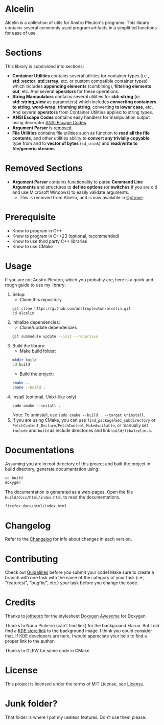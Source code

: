 # Alcelin
Alcelin is a collection of utils for Anstro Pleuton's programs. This library contains several commonly used program artifacts in a simplified functions for ease of use.

# Sections
This library is subdivided into sections:
- **Container Utilities** contains several utilities for container types (i.e., **std::vector**, **std::array**, etc. or custom compatible container types) which includes **appending elements** (combining), **filtering elements out**, etc. And several **operators** for these operations.
- **String Manipulators** contains several utilities for **std::string** (or **std::string_view** as parameters) which includes **converting containers to string**, **word-wrap**, **trimming string**, converting **to lower case**, etc. And several **operators** from Container Utilities applied to string types.
- **ANSI Escape Codes** contains easy handlers for manipulation output using decorator [ANSI Escape Codes](https://en.wikipedia.org/wiki/ANSI_escape_code).
- **Argument Parser** is [removed](#removed-sections).
- **File Utilities** contains file utilities such as function to **read all the file contents**, and other utilities ability to **convert any trivially copyable** type from and to **vector of bytes** (`sd_chunk`) and **read/write to file/generic streams**.

# Removed Sections
- **Argument Parser** contains functionality to parse **Command Line Arguments** and structures to **define options** (or **switches** if you are old and use Microsoft Windows) to easily validate arguments.
  - This is removed from Alcelin, and is now available in [Optrone](https://github.com/anstropleuton/optrone).

# Prerequisite
- Know to program in C++
- Know to program in C++23 (optional, recommended)
- Know to use third party C++ libraries
- Know to use CMake

# Usage
If you are not Anstro Pleuton, which you probably are, here is a quick and rough guide to use my library:

 1. Setup:
    - Clone this repository.
    ```bash
    git clone https://github.com/anstropleuton/alcelin.git
    cd alcelin
    ```
 2. Initialize dependencies:
    - Clone/update dependencies
    ```bash
    git submodule update --init --recursive
    ```
 3. Build the library:
    - Make build folder:
    ```bash
    mkdir build
    cd build
    ```
    - Build the project:
    ```bash
    cmake ..
    cmake --build .
    ```
 4. Install (optional, Unix/-like only)
    ```
    sudo cmake --install .
    ```
    Note: To uninstall, use `sudo cmake --build . --target uninstall`.
 5. If you are using CMake, you can use `find_package`/`add_subdirectory` or `FetchContent_Declare`/`FetchContent_MakeAvailable`, or manually set `include` and `build` as include directories and link `build/libalcelin.a`.

# Documentations
Assuming you are in root directory of this project and built the project in build directory, generate documentation using:
```bash
cd build
doxygen
```

The documentation is generated as a web-pages. Open the file `build/docs/html/index.html` to read the documentations.
```bash
firefox docs/html/index.html
```

# Changelog
Refer to the [Changelog](Changelog.md) for info about changes in each version.

# Contributing
Check out [Guidelines](Guidelines.md) before you submit your code! Make sure to create a branch with one task with the name of the category of your task (i.e., "features/", "bugfix/", etc.) your task before you change the code.

# Credits
Thanks to [jothepro](https://github.com/jothepro) for the stylesheet [Doxygen Awesome](https://github.com/jothepro/doxygen-awesome-css) for Doxygen.

Thanks to Nuno Pinheiro (can't find link) for the background Elarun. But I did find a [KDE store link](https://store.kde.org/p/1162360/) to the background image. I think you could consider that. If KDE developers are here, I would appreciate your help to find a proper link to the author.

Thanks to GLFW for some code in CMake.

# License
This project is licensed under the terms of MIT License, see [License](License.md).

# Junk folder?
That folder is where I put my useless features. Don't use them please.
